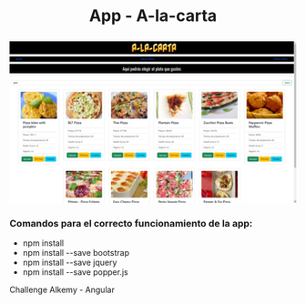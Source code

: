 # <p align ="center">App - A-la-carta</p>
<img src="https://github.com/santiagocarranz-a/Challenge-Alkemy-Frontend-Angular/blob/bf5f148cf52a2e224c94c0ff58219d52e6d8f685/a%20la%20carta%20search.png" alt="" title="Optional title">

### Comandos para el correcto funcionamiento de la app:
- npm install
- npm install --save bootstrap
- npm install --save jquery
- npm install --save popper.js

Challenge Alkemy - Angular
<br>


